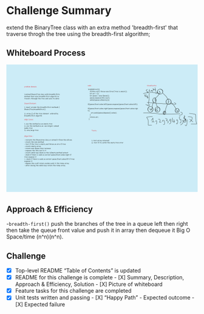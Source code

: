 # Challenge Summary
<!-- Description of the challenge -->
extend the BinaryTree class with an extra method 'breadth-first' that traverse throgh the tree using the breadth-first algorithm;

## Whiteboard Process
<!-- Embedded whiteboard image -->

![Whiteboard Image](WB.svg)

## Approach & Efficiency
<!-- What approach did you take? Why? What is the Big O space/time for this approach? -->
-`breadth-first()` push the branches of the tree in a queue left then right then take the queue front value and push it in array then dequeue it Big O Space/time (n^n)(n^n).

## Challenge

- [X] Top-level README “Table of Contents” is updated
- [x] README for this challenge is complete
       - [X] Summary, Description, Approach & Efficiency, Solution
       - [X] Picture of whiteboard
- [X] Feature tasks for this challenge are completed
- [X] Unit tests written and passing
       - [X] “Happy Path” - Expected outcome
       - [X] Expected failure

